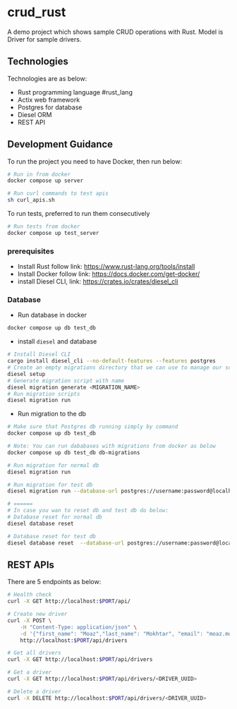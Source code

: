 # crud_rust

A demo project which shows sample CRUD operations with Rust.
Model is Driver for sample drivers.

## Technologies

Technologies are as below:

- Rust programming language #rust_lang
- Actix web framework
- Postgres for database
- Diesel ORM
- REST API

## Development Guidance

To run the project you need to have Docker, then run below:

```bash
# Run in from docker
docker compose up server

# Run curl commands to test apis
sh curl_apis.sh
```

To run tests, preferred to run them consecutively

```bash
# Run tests from docker
docker compose up test_server

```

### prerequisites

- Install Rust follow link: <https://www.rust-lang.org/tools/install>
- Install Docker follow link: <https://docs.docker.com/get-docker/>
- install Diesel CLI, link: <https://crates.io/crates/diesel_cli>

### Database

- Run database in docker

```bash
docker compose up db test_db
```

- install `diesel` and database 

```bash
# Install Diesel CLI
cargo install diesel_cli --no-default-features --features postgres
# Create an empty migrations directory that we can use to manage our schema
diesel setup
# Generate migration script with name
diesel migration generate <MIGRATION_NAME>
# Run migration scripts
diesel migration run
```

- Run migration to the db

```bash
# Make sure that Postgres db running simply by command
docker compose up db test_db

# Note: You can run dababases with migrations from docker as below
docker compose up db test_db db-migrations

# Run migration for normal db
diesel migration run

# Run migration for test db
diesel migration run --database-url postgres://username:password@localhost:5433/test_db

# ======
# In case you wan to reset db and test db do below:
# Database reset for normal db
diesel database reset

# Database reset for test db
diesel database reset  --database-url postgres://username:password@localhost:5433/test_db
```

## REST APIs

There are 5 endpoints as below:

```bash
# Health check
curl -X GET http://localhost:$PORT/api/

# Create new driver
curl -X POST \
    -H "Content-Type: application/json" \
    -d '{"first_name": "Moaz","last_name": "Mokhtar", "email": "moaz.mokhtar@gmail.com", "phone": "0154864354"}' \
    http://localhost:$PORT/api/drivers

# Get all drivers
curl -X GET http://localhost:$PORT/api/drivers

# Get a driver
curl -X GET http://localhost:$PORT/api/drivers/<DRIVER_UUID>

# Delete a driver
curl -X DELETE http://localhost:$PORT/api/drivers/<DRIVER_UUID>


```